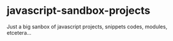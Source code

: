 # javascript-sandbox-projects
Just a big sanbox of javascript projects, snippets codes, modules, etcetera... 
